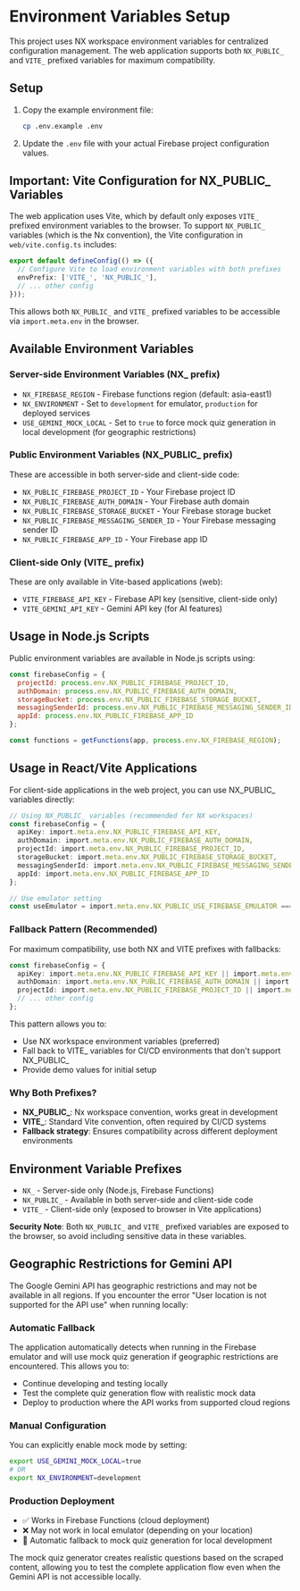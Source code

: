# Environment Variables Setup

This project uses NX workspace environment variables for centralized configuration management. The web application supports both `NX_PUBLIC_` and `VITE_` prefixed variables for maximum compatibility.

## Setup

1. Copy the example environment file:
   ```bash
   cp .env.example .env
   ```

2. Update the `.env` file with your actual Firebase project configuration values.

## Important: Vite Configuration for NX_PUBLIC_ Variables

The web application uses Vite, which by default only exposes `VITE_` prefixed environment variables to the browser. To support `NX_PUBLIC_` variables (which is the Nx convention), the Vite configuration in `web/vite.config.ts` includes:

```typescript
export default defineConfig(() => ({
  // Configure Vite to load environment variables with both prefixes
  envPrefix: ['VITE_', 'NX_PUBLIC_'],
  // ... other config
}));
```

This allows both `NX_PUBLIC_` and `VITE_` prefixed variables to be accessible via `import.meta.env` in the browser.

## Available Environment Variables

### Server-side Environment Variables (NX_ prefix)
- `NX_FIREBASE_REGION` - Firebase functions region (default: asia-east1)  
- `NX_ENVIRONMENT` - Set to `development` for emulator, `production` for deployed services
- `USE_GEMINI_MOCK_LOCAL` - Set to `true` to force mock quiz generation in local development (for geographic restrictions)

### Public Environment Variables (NX_PUBLIC_ prefix)
These are accessible in both server-side and client-side code:
- `NX_PUBLIC_FIREBASE_PROJECT_ID` - Your Firebase project ID
- `NX_PUBLIC_FIREBASE_AUTH_DOMAIN` - Your Firebase auth domain
- `NX_PUBLIC_FIREBASE_STORAGE_BUCKET` - Your Firebase storage bucket
- `NX_PUBLIC_FIREBASE_MESSAGING_SENDER_ID` - Your Firebase messaging sender ID
- `NX_PUBLIC_FIREBASE_APP_ID` - Your Firebase app ID

### Client-side Only (VITE_ prefix)
These are only available in Vite-based applications (web):
- `VITE_FIREBASE_API_KEY` - Firebase API key (sensitive, client-side only)
- `VITE_GEMINI_API_KEY` - Gemini API key (for AI features)

## Usage in Node.js Scripts

Public environment variables are available in Node.js scripts using:

```javascript
const firebaseConfig = {
  projectId: process.env.NX_PUBLIC_FIREBASE_PROJECT_ID,
  authDomain: process.env.NX_PUBLIC_FIREBASE_AUTH_DOMAIN,
  storageBucket: process.env.NX_PUBLIC_FIREBASE_STORAGE_BUCKET,
  messagingSenderId: process.env.NX_PUBLIC_FIREBASE_MESSAGING_SENDER_ID,
  appId: process.env.NX_PUBLIC_FIREBASE_APP_ID
};

const functions = getFunctions(app, process.env.NX_FIREBASE_REGION);
```

## Usage in React/Vite Applications

For client-side applications in the web project, you can use NX_PUBLIC_ variables directly:

```typescript
// Using NX_PUBLIC_ variables (recommended for NX workspaces)
const firebaseConfig = {
  apiKey: import.meta.env.NX_PUBLIC_FIREBASE_API_KEY,
  authDomain: import.meta.env.NX_PUBLIC_FIREBASE_AUTH_DOMAIN,
  projectId: import.meta.env.NX_PUBLIC_FIREBASE_PROJECT_ID,
  storageBucket: import.meta.env.NX_PUBLIC_FIREBASE_STORAGE_BUCKET,
  messagingSenderId: import.meta.env.NX_PUBLIC_FIREBASE_MESSAGING_SENDER_ID,
  appId: import.meta.env.NX_PUBLIC_FIREBASE_APP_ID
};

// Use emulator setting
const useEmulator = import.meta.env.NX_PUBLIC_USE_FIREBASE_EMULATOR === 'true';
```

### Fallback Pattern (Recommended)
For maximum compatibility, use both NX and VITE prefixes with fallbacks:

```typescript
const firebaseConfig = {
  apiKey: import.meta.env.NX_PUBLIC_FIREBASE_API_KEY || import.meta.env.VITE_FIREBASE_API_KEY || "demo-key",
  authDomain: import.meta.env.NX_PUBLIC_FIREBASE_AUTH_DOMAIN || import.meta.env.VITE_FIREBASE_AUTH_DOMAIN || "demo.firebaseapp.com",
  projectId: import.meta.env.NX_PUBLIC_FIREBASE_PROJECT_ID || import.meta.env.VITE_FIREBASE_PROJECT_ID || "demo-project",
  // ... other config
};
```

This pattern allows you to:
- Use NX workspace environment variables (preferred)
- Fall back to VITE_ variables for CI/CD environments that don't support NX_PUBLIC_
- Provide demo values for initial setup

### Why Both Prefixes?

- **NX_PUBLIC_**: Nx workspace convention, works great in development
- **VITE_**: Standard Vite convention, often required by CI/CD systems
- **Fallback strategy**: Ensures compatibility across different deployment environments

## Environment Variable Prefixes

- `NX_` - Server-side only (Node.js, Firebase Functions)
- `NX_PUBLIC_` - Available in both server-side and client-side code
- `VITE_` - Client-side only (exposed to browser in Vite applications)

**Security Note**: Both `NX_PUBLIC_` and `VITE_` prefixed variables are exposed to the browser, so avoid including sensitive data in these variables.

## Geographic Restrictions for Gemini API

The Google Gemini API has geographic restrictions and may not be available in all regions. If you encounter the error "User location is not supported for the API use" when running locally:

### Automatic Fallback
The application automatically detects when running in the Firebase emulator and will use mock quiz generation if geographic restrictions are encountered. This allows you to:
- Continue developing and testing locally
- Test the complete quiz generation flow with realistic mock data
- Deploy to production where the API works from supported cloud regions

### Manual Configuration
You can explicitly enable mock mode by setting:
```bash
export USE_GEMINI_MOCK_LOCAL=true
# OR
export NX_ENVIRONMENT=development
```

### Production Deployment
- ✅ Works in Firebase Functions (cloud deployment)
- ❌ May not work in local emulator (depending on your location)
- 🔄 Automatic fallback to mock quiz generation for local development

The mock quiz generator creates realistic questions based on the scraped content, allowing you to test the complete application flow even when the Gemini API is not accessible locally.